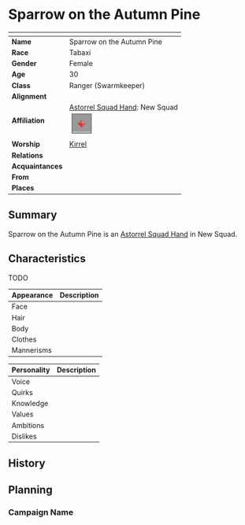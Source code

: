 # Sparrow on the Autumn Pine

| []() | |
| --- | --- |
| **Name** | Sparrow on the Autumn Pine |
| **Race** | Tabaxi |
| **Gender** | Female |
| **Age** | 30 |
| **Class** | Ranger (Swarmkeeper) |
| **Alignment** | |
| **Affiliation** | [Astorrel Squad Hand](../civilisations/kingdom-of-astor/organisations/astorrel/ranks/2-squad-hand.md): New Squad<br /><img src="../../images/ranks/astorrel-2-squad-hand.png" height="50" /> |
| **Worship** | [Kirrel](../gods/gods/kirrel.md) |
| **Relations** | |
| **Acquaintances** | |
| **From** | |
| **Places** | |

## Summary

Sparrow on the Autumn Pine is an [Astorrel Squad Hand](../civilisations/kingdom-of-astor/organisations/astorrel/ranks/2-squad-hand.md) in New Squad.

## Characteristics

TODO

| Appearance | Description |
| --- | --- |
| Face | |
| Hair | |
| Body | |
| Clothes | |
| Mannerisms | |

| Personality | Description |
| --- | --- |
| Voice | |
| Quirks | |
| Knowledge | |
| Values | |
| Ambitions | |
| Dislikes | |

## History

## Planning

### Campaign Name
